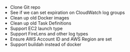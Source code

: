 * Clone Git repo
* See if we can set expiration on CloudWatch log groups
* Clean up old Docker images
* Clean up old Task Definitions
* Support EC2 launch type
* Support FireLens and other log types
* Ensure AWS Account ID and AWS Region are set
* Support buildah instead of docker
